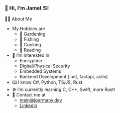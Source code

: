 ### 👋 Hi, I’m Jamel ♋!
🧑🏿 About Me
- My Hobbies are
  * 🌱 Gardening
  * 🎣 Fishing
  * 🧄 Cooking
  * 📖 Reading
- 👀 I’m interested in 
  * Encryption
  * Digital/Physical Security
  * Embedded Systems
  * Backend Development (.net, factapi, actix)    
- ⌨️ I know C#, Python, TS/JS, Rust
- ⚙️ I’m currently learning C, C++, Swift, more Rust!
- 💬 Contact me at
  * main@jgermany.dev
  * [Linkedin](https://www.linkedin.com/in/jamel-g-a78545113/)

<!---
jsdger/jsdger is a ✨ special ✨ repository because its `README.md` (this file) appears on your GitHub profile.
You can click the Preview link to take a look at your changes.
--->
